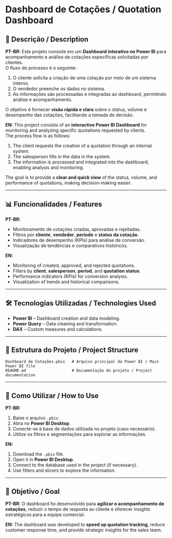 # Dashboard de Cotações / Quotation Dashboard

## 📌 Descrição / Description
**PT-BR:** Este projeto consiste em um **Dashboard interativo no Power BI** para acompanhamento e análise de cotações específicas solicitadas por clientes.  
O fluxo do processo é o seguinte:
1. O cliente solicita a criação de uma cotação por meio de um sistema interno.
2. O vendedor preenche os dados no sistema.
3. As informações são processadas e integradas ao dashboard, permitindo análise e acompanhamento.

O objetivo é fornecer **visão rápida e clara** sobre o status, volume e desempenho das cotações, facilitando a tomada de decisão.

**EN:** This project consists of an **interactive Power BI Dashboard** for monitoring and analyzing specific quotations requested by clients.  
The process flow is as follows:
1. The client requests the creation of a quotation through an internal system.
2. The salesperson fills in the data in the system.
3. The information is processed and integrated into the dashboard, enabling analysis and monitoring.

The goal is to provide a **clear and quick view** of the status, volume, and performance of quotations, making decision-making easier.

---

## 📊 Funcionalidades / Features
**PT-BR:**
- Monitoramento de cotações criadas, aprovadas e rejeitadas.
- Filtros por **cliente**, **vendedor**, **período** e **status da cotação**.
- Indicadores de desempenho (KPIs) para análise de conversão.
- Visualização de tendências e comparativos históricos.

**EN:**
- Monitoring of created, approved, and rejected quotations.
- Filters by **client**, **salesperson**, **period**, and **quotation status**.
- Performance indicators (KPIs) for conversion analysis.
- Visualization of trends and historical comparisons.

---

## 🛠️ Tecnologias Utilizadas / Technologies Used
- **Power BI** – Dashboard creation and data modeling.
- **Power Query** – Data cleaning and transformation.
- **DAX** – Custom measures and calculations.

---

## 📂 Estrutura do Projeto / Project Structure
```
Dashboard de Cotações.pbix   # Arquivo principal do Power BI / Main Power BI file
README.md                    # Documentação do projeto / Project documentation
```

---

## 🚀 Como Utilizar / How to Use
**PT-BR:**
1. Baixe o arquivo `.pbix`.
2. Abra no **Power BI Desktop**.
3. Conecte-se à base de dados utilizada no projeto (caso necessário).
4. Utilize os filtros e segmentações para explorar as informações.

**EN:**
1. Download the `.pbix` file.
2. Open it in **Power BI Desktop**.
3. Connect to the database used in the project (if necessary).
4. Use filters and slicers to explore the information.

---

## 🎯 Objetivo / Goal
**PT-BR:** O dashboard foi desenvolvido para **agilizar o acompanhamento de cotações**, reduzir o tempo de resposta ao cliente e oferecer insights estratégicos para a equipe comercial.

**EN:** The dashboard was developed to **speed up quotation tracking**, reduce customer response time, and provide strategic insights for the sales team.
